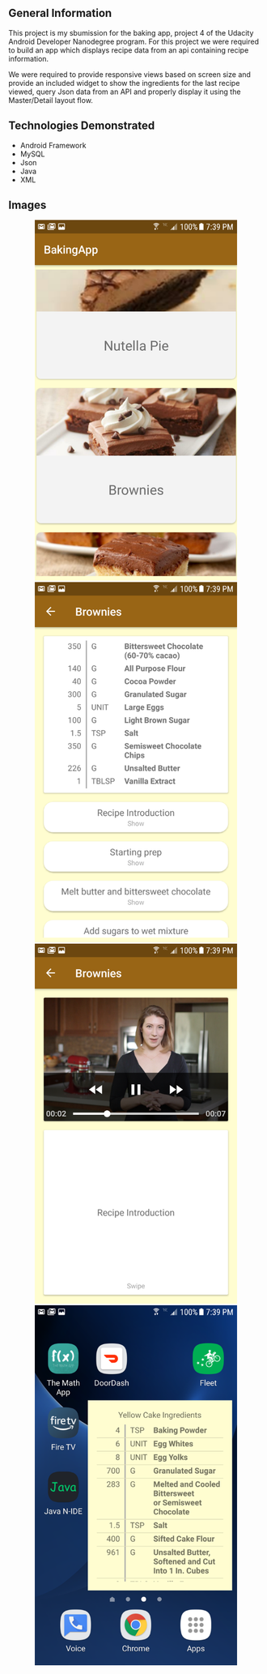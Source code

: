 ## General Information

This project is my sbumission for the baking app, project 4 of the Udacity Android Developer Nanodegree program. For this project we were required to build an app which displays recipe data from an api containing recipe information.

We were required to provide responsive views based on screen size and provide an included widget to show the ingredients for the last recipe viewed, query Json data from an API and properly display it using the Master/Detail layout flow.

## Technologies Demonstrated

* Android Framework
* MySQL
* Json
* Java
* XML

## Images
<span style="display:block;text-align:center">
<img src="https://github.com/StevenBerdak/BakingApp/blob/master/readme/app_screenshots_1.png" width=400 /> <img src="https://github.com/StevenBerdak/BakingApp/blob/master/readme/app_screenshots_2.png" width=400 /> <img src="https://github.com/StevenBerdak/BakingApp/blob/master/readme/app_screenshots_3.png" width=400 /> <img src="https://github.com/StevenBerdak/BakingApp/blob/master/readme/app_screenshots_4.png" width=400 />
</span>

